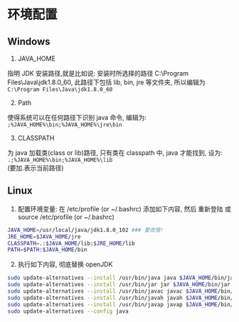 # 环境配置

## Windows

1. JAVA_HOME

指明 JDK 安装路径,就是比如说: 安装时所选择的路径 C:\Program Files\Java\jdk1.8.0_60, 此路径下包括 lib, bin, jre 等文件夹, 所以编辑为  
`C:\Program Files\Java\jdk1.8.0_60`

2. Path

使得系统可以在任何路径下识别 java 命令, 编辑为:  
`;%JAVA_HOME%\bin;%JAVA_HOME%\jre\bin`

3. CLASSPATH

为 java 加载类(class or lib)路径, 只有类在 classpath 中, java 才能找到, 设为:  
`.;%JAVA_HOME%\bin;%JAVA_HOME%\lib`  
(要加.表示当前路径)

## Linux

1. 配置环境变量: 在 /etc/profile (or ~/.bashrc) 添加如下内容, 然后 重新登陆 或 source /etc/profile (or ~/.bashrc)

```bash
JAVA_HOME=/usr/local/java/jdk1.8.0_102 ### 要改哦!
JRE_HOME=$JAVA_HOME/jre
CLASSPATH=.:$JAVA_HOME/lib:$JRE_HOME/lib
PATH=$PATH:$JAVA_HOME/bin
```

2. 执行如下内容, 彻底替换 openJDK

```bash
sudo update-alternatives --install /usr/bin/java java $JAVA_HOME/bin/java 300
sudo update-alternatives --install /usr/bin/jar jar $JAVA_HOME/bin/jar 300
sudo update-alternatives --install /usr/bin/javac javac $JAVA_HOME/bin/javac 300
sudo update-alternatives --install /usr/bin/javah javah $JAVA_HOME/bin/javah 300
sudo update-alternatives --install /usr/bin/javap javap $JAVA_HOME/bin/javap 300
sudo update-alternatives --config java
```
